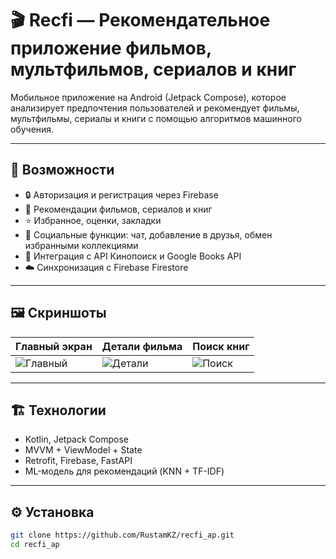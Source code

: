 # 🎬 Recfi — Рекомендательное приложение фильмов, мультфильмов, сериалов и книг

Мобильное приложение на Android (Jetpack Compose), которое анализирует предпочтения пользователей и рекомендует фильмы, мультфильмы, сериалы и книги с помощью алгоритмов машинного обучения.

---

## 🚀 Возможности

- 🔒 Авторизация и регистрация через Firebase
- 🎥 Рекомендации фильмов, сериалов и книг
- ⭐ Избранное, оценки, закладки
- 💬 Социальные функции: чат, добавление в друзья, обмен избранными коллекциями
- 📡 Интеграция с API Кинопоиск и Google Books API
- ☁️ Синхронизация с Firebase Firestore

---

## 🖼️ Скриншоты

| Главный экран | Детали фильма | Поиск книг |
|--------------|----------------|------------|
| ![Главный](screenshots/main.png) | ![Детали](screenshots/details.png) | ![Поиск](screenshots/search.png) |

---

## 🏗️ Технологии

- Kotlin, Jetpack Compose
- MVVM + ViewModel + State
- Retrofit, Firebase, FastAPI
- ML-модель для рекомендаций (KNN + TF-IDF)

---

## ⚙️ Установка

```bash
git clone https://github.com/RustamKZ/recfi_ap.git
cd recfi_ap
